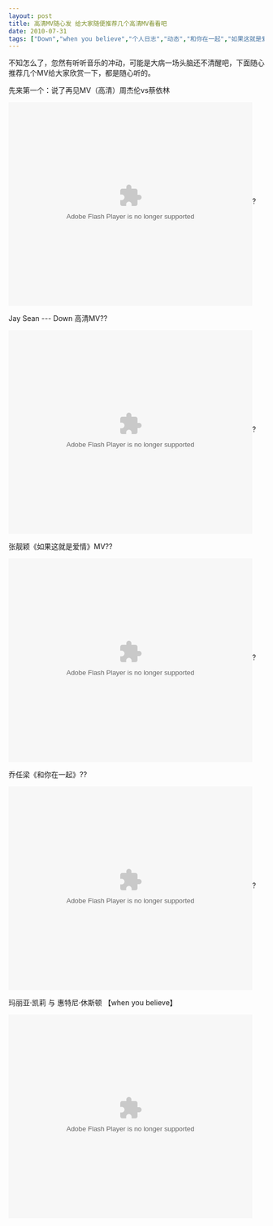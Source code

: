 ```yaml
---
layout: post
title: 高清MV随心发 给大家随便推荐几个高清MV看看吧		
date: 2010-07-31
tags: ["Down","when you believe","个人日志","动态","和你在一起","如果这就是爱情","说了再见"]
---
```


不知怎么了，忽然有听听音乐的冲动，可能是大病一场头脑还不清醒吧，下面随心推荐几个MV给大家欣赏一下，都是随心听的。

先来第一个：说了再见MV（高清）周杰伦vs蔡依林

<object classid="clsid:d27cdb6e-ae6d-11cf-96b8-444553540000" width="480" height="400" codebase="http://download.macromedia.com/pub/shockwave/cabs/flash/swflash.cab#version=6,0,40,0"><param name="align" value="middle" /><param name="src" value="v.swf" /><param name="quality" value="high" /><embed type="application/x-shockwave-flash" width="480" height="400" src="http://player.youku.com/player.php/sid/XMTg3MTc1NDI4/v.swf" quality="high" align="middle"></embed></object>?

Jay Sean --- Down 高清MV??

<object classid="clsid:d27cdb6e-ae6d-11cf-96b8-444553540000" width="480" height="400" codebase="http://download.macromedia.com/pub/shockwave/cabs/flash/swflash.cab#version=6,0,40,0"><param name="align" value="middle" /><param name="src" value="v.swf" /><param name="quality" value="high" /><embed type="application/x-shockwave-flash" width="480" height="400" src="http://player.youku.com/player.php/sid/XMTYwMTE0OTg4/v.swf" quality="high" align="middle"></embed></object>?

张靓颖《如果这就是爱情》MV??

<object classid="clsid:d27cdb6e-ae6d-11cf-96b8-444553540000" width="480" height="400" codebase="http://download.macromedia.com/pub/shockwave/cabs/flash/swflash.cab#version=6,0,40,0"><param name="align" value="middle" /><param name="src" value="v.swf" /><param name="quality" value="high" /><embed type="application/x-shockwave-flash" width="480" height="400" src="http://player.youku.com/player.php/sid/XMTYxNjc5MzY4/v.swf" quality="high" align="middle"></embed></object>?

乔任梁《和你在一起》??

<object classid="clsid:d27cdb6e-ae6d-11cf-96b8-444553540000" width="480" height="400" codebase="http://download.macromedia.com/pub/shockwave/cabs/flash/swflash.cab#version=6,0,40,0"><param name="align" value="middle" /><param name="src" value="v.swf" /><param name="quality" value="high" /><embed type="application/x-shockwave-flash" width="480" height="400" src="http://player.youku.com/player.php/sid/XMTQ0NDkzNjky/v.swf" quality="high" align="middle"></embed></object>?

玛丽亚·凯莉 与 惠特尼·休斯顿 【when you believe】

<object classid="clsid:d27cdb6e-ae6d-11cf-96b8-444553540000" width="480" height="400" codebase="http://download.macromedia.com/pub/shockwave/cabs/flash/swflash.cab#version=6,0,40,0"><param name="align" value="middle" /><param name="src" value="v.swf" /><param name="quality" value="high" /><embed type="application/x-shockwave-flash" width="480" height="400" src="http://player.youku.com/player.php/sid/XMTIxNjc2MjIw/v.swf" quality="high" align="middle"></embed></object>		